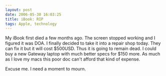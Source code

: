 ```yaml
---
layout: post
date: 2006-05-30 16:03:25
title: iBook: RIP
tags: Apple, technology
---
```


My iBook first died a few months ago.  The screen stopped working and I figured it was DOA.  I finally decided to take it into a repair shop today.  They can fix it but it will cost $500USD.  Thus it is going to remain dead.  I could buy a new Gateway laptop with much better specs for $150 more.  As much as I love my macs this poor doc can't afford that kind of expense.

Excuse me.  I need a moment to mourn.